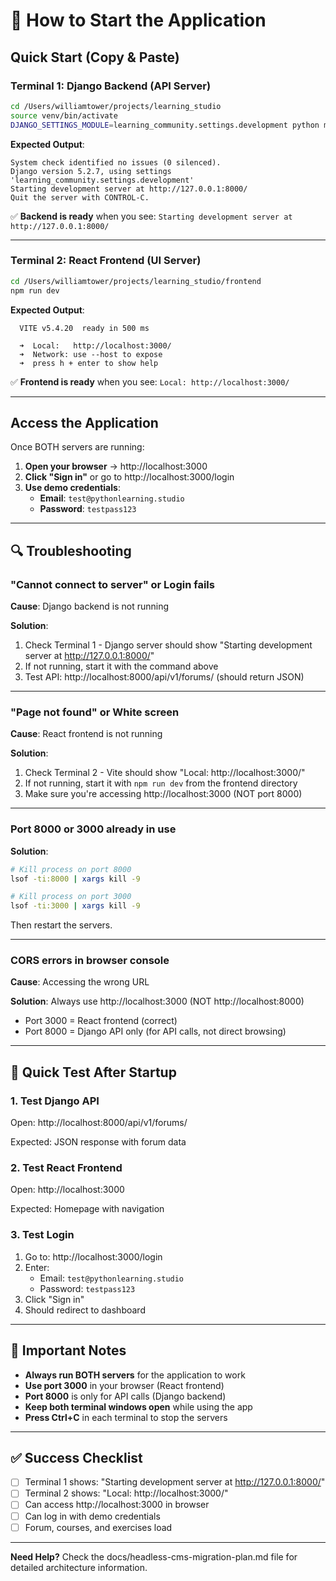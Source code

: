 # 🚀 How to Start the Application

## Quick Start (Copy & Paste)

### Terminal 1: Django Backend (API Server)
```bash
cd /Users/williamtower/projects/learning_studio
source venv/bin/activate
DJANGO_SETTINGS_MODULE=learning_community.settings.development python manage.py runserver
```

**Expected Output**:
```
System check identified no issues (0 silenced).
Django version 5.2.7, using settings 'learning_community.settings.development'
Starting development server at http://127.0.0.1:8000/
Quit the server with CONTROL-C.
```

✅ **Backend is ready** when you see: `Starting development server at http://127.0.0.1:8000/`

---

### Terminal 2: React Frontend (UI Server)
```bash
cd /Users/williamtower/projects/learning_studio/frontend
npm run dev
```

**Expected Output**:
```
  VITE v5.4.20  ready in 500 ms

  ➜  Local:   http://localhost:3000/
  ➜  Network: use --host to expose
  ➜  press h + enter to show help
```

✅ **Frontend is ready** when you see: `Local: http://localhost:3000/`

---

## Access the Application

Once BOTH servers are running:

1. **Open your browser** → http://localhost:3000
2. **Click "Sign in"** or go to http://localhost:3000/login
3. **Use demo credentials**:
   - **Email**: `test@pythonlearning.studio`
   - **Password**: `testpass123`

---

## 🔍 Troubleshooting

### "Cannot connect to server" or Login fails

**Cause**: Django backend is not running

**Solution**:
1. Check Terminal 1 - Django server should show "Starting development server at http://127.0.0.1:8000/"
2. If not running, start it with the command above
3. Test API: http://localhost:8000/api/v1/forums/ (should return JSON)

---

### "Page not found" or White screen

**Cause**: React frontend is not running

**Solution**:
1. Check Terminal 2 - Vite should show "Local: http://localhost:3000/"
2. If not running, start it with `npm run dev` from the frontend directory
3. Make sure you're accessing http://localhost:3000 (NOT port 8000)

---

### Port 8000 or 3000 already in use

**Solution**:
```bash
# Kill process on port 8000
lsof -ti:8000 | xargs kill -9

# Kill process on port 3000
lsof -ti:3000 | xargs kill -9
```

Then restart the servers.

---

### CORS errors in browser console

**Cause**: Accessing the wrong URL

**Solution**: Always use http://localhost:3000 (NOT http://localhost:8000)
- Port 3000 = React frontend (correct)
- Port 8000 = Django API only (for API calls, not direct browsing)

---

## 🎯 Quick Test After Startup

### 1. Test Django API
Open: http://localhost:8000/api/v1/forums/

Expected: JSON response with forum data

### 2. Test React Frontend
Open: http://localhost:3000

Expected: Homepage with navigation

### 3. Test Login
1. Go to: http://localhost:3000/login
2. Enter:
   - Email: `test@pythonlearning.studio`
   - Password: `testpass123`
3. Click "Sign in"
4. Should redirect to dashboard

---

## 📌 Important Notes

- **Always run BOTH servers** for the application to work
- **Use port 3000** in your browser (React frontend)
- **Port 8000** is only for API calls (Django backend)
- **Keep both terminal windows open** while using the app
- **Press Ctrl+C** in each terminal to stop the servers

---

## ✅ Success Checklist

- [ ] Terminal 1 shows: "Starting development server at http://127.0.0.1:8000/"
- [ ] Terminal 2 shows: "Local: http://localhost:3000/"
- [ ] Can access http://localhost:3000 in browser
- [ ] Can log in with demo credentials
- [ ] Forum, courses, and exercises load

---

**Need Help?** Check the docs/headless-cms-migration-plan.md file for detailed architecture information.
